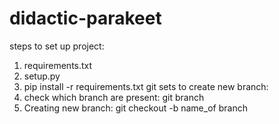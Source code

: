 # didactic-parakeet
steps to set up project:
1. requirements.txt
2. setup.py
3. pip install -r requirements.txt
git 
sets to create new branch:
1. check which branch are present:
   git branch
2. Creating new branch:
   git checkout -b name_of branch